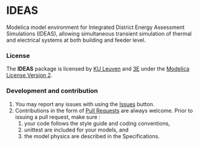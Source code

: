 IDEAS
=====

Modelica model environment for Integrated District Energy Assessment Simulations (IDEAS), allowing simultaneous transient simulation of thermal and electrical systems at both building and feeder level.

### License

The **IDEAS** package is licensed by [KU Leuven](www.kuleuven.be) and [3E](www.3e.eu) under the [Modelica License Version 2](https://www.modelica.org/licenses/ModelicaLicense2).

### Development and contribution

1. You may report any issues with using the [Issues](https://github.com/blog/831-issues-2-0-the-next-generation) button.
1. Contributions in the form of [Pull Requests](https://help.github.com/articles/using-pull-requests) are always welcome. Prior to issuing a pull request, make sure :
    1. your code follows the style guide and coding conventions, 
    2. unittest are included for your models, and
    3. the model physics are described in the Specifications.
